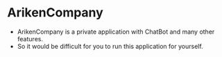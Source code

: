 # ArikenCompany

-   ArikenCompany is a private application with ChatBot and many other features.
-   So it would be difficult for you to run this application for yourself.

